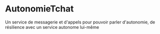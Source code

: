 # AutonomieTchat
Un service de messagerie et d'appels pour pouvoir parler d'autonomie, de résilience avec un service autonome lui-même
